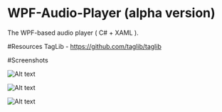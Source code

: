# WPF-Audio-Player (alpha version)
The WPF-based audio player ( C# + XAML ).

#Resources
TagLib - https://github.com/taglib/taglib

#Screenshots

![Alt text](http://storage2.static.itmages.ru/i/16/1111/h_1478895785_9375008_5866dcb729.jpg "Optional title")

![Alt text](http://storage8.static.itmages.ru/i/16/1111/h_1478896598_5242704_4c269865a0.png "Optional title")

![Alt text](http://storage6.static.itmages.ru/i/16/1111/h_1478896897_1702979_39a196e8b9.png "Optional title")

